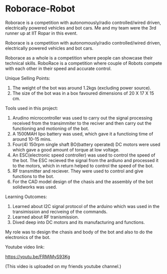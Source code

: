 # Roborace-Robot
Roborace is a competition with autonomously/radio controlled/wired driven, electrically powered vehicles and bot cars.
Me and my team were the 3rd runner up at IIT Ropar in this event.  


Roborace is a competition with autonomously/radio controlled/wired driven, electrically powered vehicles and bot cars.

Roborace as a whole is a competition where people can showcase their technical skills. RoboRace is a competition where couple of Robots compete with each other in their speed and accurate control. 

Unique Selling Points: 

1. The weight of the bot was around 1.2kgs (excluding power source).
2. The size of the bot was in a box favoured dimensions of 20 X 17 X 15 cm.

Tools used in this project: 

1. Arudino microcontroller was used to carry out the signal processing received from the transimmiter to the reciver and then carry out the functioning and motioning of the bot. 
2. A 1500MAH lipo battery was used, which gave it a functioing time of around 10-15 mins. 
3. Four(4) 150rpm single shaft BO(battery operated) DC motors were used which gave a good amount of torque at low voltage.
4. An ESC(electronic speed controller) was used to control the speed of the bot. The ESC recieved the signal from the ardiuno and processed it to the motors, which in return helped to control the speed of the bot. 
5. RF transmitter and reciever. They were used to control and give functions to the bot. 
6. For the CAD model design of the chasis and the assembly of the bot solidworks was used.


Learning Outcomes: 

1. Learned about I2C signal protocol of the arduino which was used in the transimission and reciveing of the commands.
2. Learned about RF tranismission. 
3. Dived deep into DC motors and its manufacturing and functions.


My role was to design the chasis and body of the bot and also to do the electronics of the bot. 


Youtube video link:

https://youtu.be/FRMjMyS93Kg

(This video is uploaded on my friends youtube channel.)




